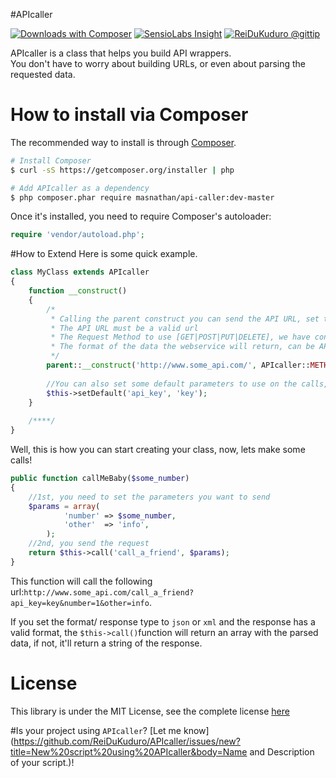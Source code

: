 #APIcaller 

[![Downloads with Composer](https://poser.pugx.org/masnathan/api-caller/downloads.png)](https://packagist.org/packages/masnathan/api-caller)
[![SensioLabs Insight](https://insight.sensiolabs.com/projects/a1bfb7a8-0b34-4118-a451-fc8f158ef9c7/mini.png)](https://insight.sensiolabs.com/projects/6d9231d8-9140-4b02-9522-5d3c3aa3d6f2)
[![ReiDuKuduro @gittip](http://bottlepy.org/docs/dev/_static/Gittip.png)](https://www.gittip.com/ReiDuKuduro/)

APIcaller is a class that helps you build API wrappers.  
You don't have to worry about building URLs, or even about parsing the requested data.

# How to install via Composer

The recommended way to install is through [Composer](http://composer.org).

```sh
# Install Composer
$ curl -sS https://getcomposer.org/installer | php

# Add APIcaller as a dependency
$ php composer.phar require masnathan/api-caller:dev-master
```

Once it's installed, you need to require Composer's autoloader:

```php
require 'vendor/autoload.php';
```

#How to Extend
Here is some quick example.

```php
class MyClass extends APIcaller
{
	function __construct()
	{
	    /*
	     * Calling the parent construct you can send the API URL, set the request method and/or the response type
	     * The API URL must be a valid url
       	 * The Request Method to use [GET|POST|PUT|DELETE], we have constants APIcaller::METHOD_GET, APIcaller::METHOD_…
       	 * The format of the data the webservice will return, can be APIcaller::CONTENT_TYPE_NONE, APIcaller::CONTENT_TYPE_JSON or APIcaller::CONTENT_TYPE_XML
	     */
		parent::__construct('http://www.some_api.com/', APIcaller::METHOD_GET, 'json');
		
		//You can also set some default parameters to use on the calls, like api keys and such.
		$this->setDefault('api_key', 'key');
	}
	
	/****/
}
```

Well, this is how you can start creating your class, now, lets make some calls!

```php
public function callMeBaby($some_number)
{   
    //1st, you need to set the parameters you want to send
    $params = array(
            'number' => $some_number,
            'other'  => 'info',
        );
    //2nd, you send the request
    return $this->call('call_a_friend', $params);
}
```

This function will call the following url:```http://www.some_api.com/call_a_friend?api_key=key&number=1&other=info```.

If you set the format/ response type to ```json``` or ```xml``` and the response has a valid format, the ```$this->call()```function will return an array with the parsed data, if not, it'll return a string of the response.

# License

This library is under the MIT License, see the complete license [here](LICENSE)

#Is your project using `APIcaller`? [Let me know](https://github.com/ReiDuKuduro/APIcaller/issues/new?title=New%20script%20using%20APIcaller&body=Name and Description of your script.)!
